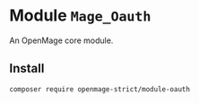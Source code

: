 # Module `Mage_Oauth`

An OpenMage core module.

## Install

``` bash
composer require openmage-strict/module-oauth
```

